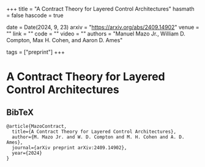 +++
title = "A Contract Theory for Layered Control Architectures"
hasmath = false
hascode = true


date = Date(2024, 9, 23)
arxiv = "https://arxiv.org/abs/2409.14902"
venue = ""
link = ""
code = ""
video = ""
authors = "Manuel Mazo Jr., William D. Compton, Max H. Cohen, and Aaron D. Ames"

tags = ["preprint"]
+++

# A Contract Theory for Layered Control Architectures

## BibTeX
```plaintext
@article{MazoContract,
  title={A Contract Theory for Layered Control Architectures},
  author={M. Mazo Jr. and W. D. Compton and M. H. Cohen and A. D. Ames},
  journal={arXiv preprint arXiv:2409.14902},
  year={2024}
}
```